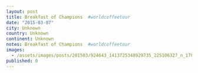 ```yaml
---
layout: post
title: Breakfast of Champions  #worldcoffeetour
date: "2015-03-07"
city: Unknown
country: Unknown
continent: Unknown
notes: Breakfast of Champions  #worldcoffeetour
images:
  - /assets/images/posts/201503/924643_1413725348929735_225106327_n_17843033614001623.jpg
published: 0
---
```

